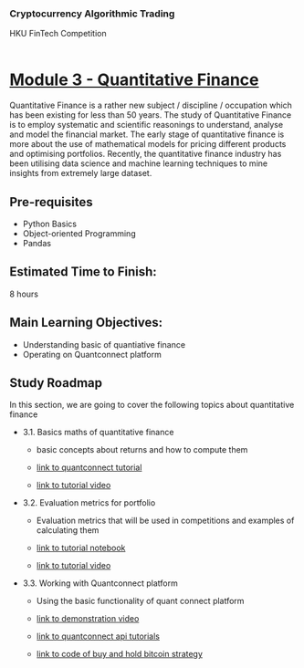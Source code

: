 ### Cryptocurrency Algorithmic Trading
HKU FinTech Competition
<br><br>

# <ins> Module 3 - Quantitative Finance <ins/>

Quantitative Finance is a rather new subject / discipline / occupation which has been existing for less than 50 years.
The study of Quantitative Finance is to employ systematic and scientific reasonings to understand, analyse and model the financial market.
The early stage of quantitative finance is more about the use of mathematical models for pricing different products and optimising portfolios.
Recently, the quantitative finance industry has been utilising data science and machine learning techniques to mine insights from extremely large dataset.

## Pre-requisites
- Python Basics
- Object-oriented Programming
- Pandas

## Estimated Time to Finish:
8 hours

## Main Learning Objectives:
- Understanding basic of quantiative finance
- Operating on Quantconnect platform

## Study Roadmap

In this section, we are going to cover the following topics about quantitative finance
- 3.1. Basics maths of quantitative finance

  * basic concepts about returns and how to compute them

  * [link to quantconnect tutorial](https://www.quantconnect.com/tutorials/introduction-to-financial-python/rate-of-return,-mean-and-variance)

  * [link to tutorial video](https://drive.google.com/file/d/1Nmor_GDW4YHVP2FafiGGUPASm0QVcsVG/view?usp=sharing)

- 3.2. Evaluation metrics for portfolio

  * Evaluation metrics that will be used in competitions and examples of calculating them

  * [link to tutorial notebook](https://colab.research.google.com/drive/1E9TIJSrI0Rcb8TOC0btwkNQhQywshd8N?usp=sharing)

  * [link to tutorial video](https://drive.google.com/file/d/1K7YYlDTH7RR8UYH6QUyS5yWkDE0apJz1/view?usp=sharing)

- 3.3. Working with Quantconnect platform

  * Using the basic functionality of quant connect platform

  * [link to demonstration video](https://drive.google.com/file/d/1qbKsgF8avvLKuevmn64qViGbWhv9Q4QE/view)

  * [link to quantconnect api tutorials](https://www.quantconnect.com/tutorials/api-tutorials/introduction)

  * [link to code of buy and hold bitcoin strategy](<../../algos/bitcoin_buy_and_hold.py>)

